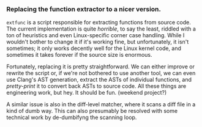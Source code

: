 ### Replacing the function extractor to a nicer version.

`extfunc` is a script responsible for extracting functions from source code. The current implementation is quite _horrible_, to say the least, riddled with a ton of heuristics and even Linux-specific corner case handling. While I wouldn't bother to change it if it's working fine, but unfortunately, it isn't sometimes; it only works decently well for the Linux kernel code, and sometimes it takes forever if the source size is enormous.

Fortunately, replacing it is pretty straightforward. We can either improve or rewrite the script or, if we're not bothered to use another tool, we can even use Clang's AST generation, extract the ASTs of individual functions, and _pretty-print_ it to convert back ASTs to source code. All these things are engineering work, but hey. It should be fun. (weekend project?)

A similar issue is also in the diff-level matcher, where it scans a diff file in
a kind of dumb way. This can also presumably be resolved with some technical
work by de-dumbifyng the scanning loop.

